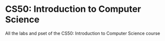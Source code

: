 # CS50: Introduction to Computer Science
All the labs and pset of the CS50: Introduction to Computer Science course
